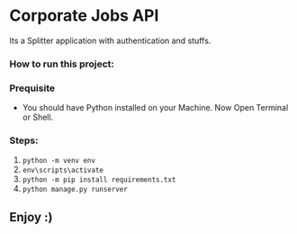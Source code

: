 # Corporate Jobs API
Its a Splitter application with authentication and stuffs.

### How to run this project:
### Prequisite
* You should have Python installed on your Machine.
Now Open Terminal or Shell.

### Steps:
1. ``` python -m venv env ```
2. ``` env\scripts\activate ```
3. ``` python -m pip install requirements.txt ```
4. ``` python manage.py runserver ```


## Enjoy :)